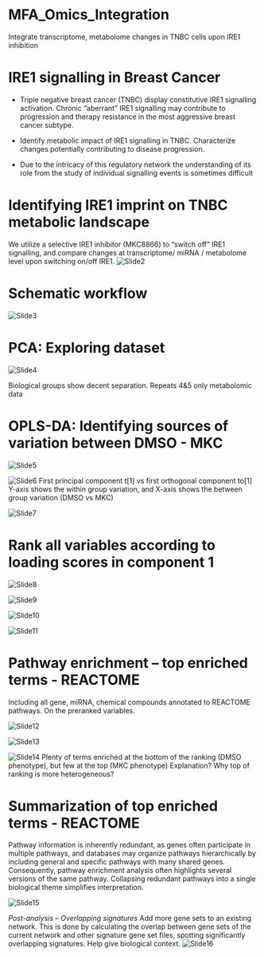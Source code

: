 # MFA_Omics_Integration
 Integrate transcriptome, metabolome changes in TNBC cells upon IRE1 inhibition

# IRE1 signalling in Breast Cancer

* Triple negative breast cancer (TNBC) display constitutive IRE1 signalling activation. Chronic “aberrant” IRE1 signalling may contribute to progression and therapy resistance in the most aggressive breast cancer subtype.

* Identify metabolic impact of IRE1 signalling in TNBC. Characterize changes potentially contributing to disease progression. 

* Due to the intricacy of this regulatory network the understanding of its role from the study of individual signalling events is sometimes difficult

# Identifying IRE1 imprint on TNBC metabolic landscape

We utilize a selective IRE1 inhibitor (MKC8866) to “switch off” IRE1 signalling, and compare changes at transcriptome/ miRNA / metabolome level upon switching on/off IRE1.
![Slide2](https://github.com/xaitorx/OPLS-DA_Integration/blob/master/pics/Slide2.JPG)

# Schematic workflow
![Slide3](https://github.com/xaitorx/OPLS-DA_Integration/blob/master/pics/Slide3.JPG)

# PCA: Exploring dataset
![Slide4](https://github.com/xaitorx/OPLS-DA_Integration/blob/master/pics/Slide4.JPG)

Biological groups show decent separation. Repeats 4&5 only metabolomic data


# OPLS-DA: Identifying sources of variation between DMSO - MKC

![Slide5](https://github.com/xaitorx/OPLS-DA_Integration/blob/master/pics/Slide5.JPG)

![Slide6](https://github.com/xaitorx/OPLS-DA_Integration/blob/master/pics/Slide6.JPG)
First principal component t[1] vs first orthogonal component to[1]
Y-axis shows the within group variation, and X-axis shows the between group variation (DMSO vs MKC)

![Slide7](https://github.com/xaitorx/OPLS-DA_Integration/blob/master/pics/Slide7.JPG)

# Rank all variables according to loading scores in component 1

![Slide8](https://github.com/xaitorx/OPLS-DA_Integration/blob/master/pics/Slide8.JPG)

![Slide9](https://github.com/xaitorx/OPLS-DA_Integration/blob/master/pics/Slide9.JPG)

![Slide10](https://github.com/xaitorx/OPLS-DA_Integration/blob/master/pics/Slide10.JPG)

![Slide11](https://github.com/xaitorx/OPLS-DA_Integration/blob/master/pics/Slide11.JPG)

# Pathway enrichment – top enriched terms - REACTOME
Including all gene, miRNA, chemical compounds annotated to REACTOME pathways. On the preranked variables.

![Slide12](https://github.com/xaitorx/OPLS-DA_Integration/blob/master/pics/Slide12.JPG)

![Slide13](https://github.com/xaitorx/OPLS-DA_Integration/blob/master/pics/Slide13.JPG)

![Slide14](https://github.com/xaitorx/OPLS-DA_Integration/blob/master/pics/Slide14.JPG)
Plenty of terms enriched at the bottom of the ranking (DMSO phenotype), but few at the top (MKC phenotype)
Explanation? Why top of ranking is more heterogeneous?


# Summarization of top enriched terms - REACTOME
Pathway information is inherently redundant, as genes often participate in multiple pathways, and databases may organize pathways hierarchically by including general and specific pathways with many shared genes. Consequently, pathway enrichment analysis often highlights several versions of the same pathway. Collapsing redundant pathways into a single biological theme simplifies interpretation.

![Slide15](https://github.com/xaitorx/OPLS-DA_Integration/blob/master/pics/Slide15.JPG)

*Post-analysis – Overlapping signatures*
Add more gene sets to an existing network. This is done by calculating the overlap between gene sets of the current network and other signature gene set files, spotting significantly overlapping signatures. Help give biological context.
![Slide16](https://github.com/xaitorx/OPLS-DA_Integration/blob/master/pics/Slide16.JPG)
